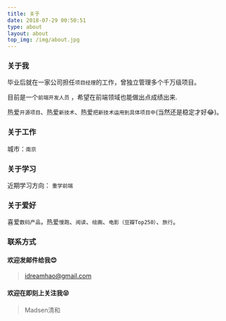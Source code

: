 ```yaml
---
title: 关于
date: 2018-07-29 00:50:51
type: about
layout: about
top_img: /img/about.jpg
---
```


### 关于我

毕业后就在一家公司担任`项目经理`的工作，曾独立管理多个千万级项目。

目前是一个`前端开发人员` ，希望在前端领域也能做出点成绩出来.

热爱`开源项目`、热爱`新技术`、热爱`把新技术运用到具体项目中`(当然还是稳定才好😂)。

### 关于工作
城市：`南京`

### 关于学习
近期学习方向：
`重学前端`


### 关于爱好
喜爱`数码产品`，热爱`慢跑`、`阅读`、`绘画`、`电影（豆瓣Top250）`、`旅行`。

### 联系方式
#### 欢迎发邮件给我😊
>idreamhao@gmail.com
#### 欢迎在即刻上关注我😝
>Madsen清和



